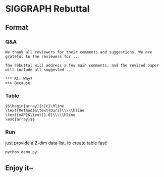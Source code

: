 # SIGGRAPH Rebuttal

## Format

### Q&A

```text
We thank all reviewers for their comments and suggestions. We are grateful to the reviewers for ...

The rebuttal will address a few main comments, and the revised paper will include all suggested ...

*** R1: Why?
>>> Because.
```

### Table

```text
$$\begin{array}{c|c}\hline
\text{Method}&\text{Ours}\\\\\hline
\text{mAP}&\text{1.0}\\\\\hline
\end{array}$$
```

### Run

just provide a 2-dim data list, to create table fast!

```bash
python demo.py
```

## Enjoy it~
